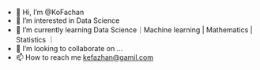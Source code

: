 - 👋 Hi, I’m @KoFachan
- 👀 I’m interested in Data Science
- 🌱 I’m currently learning Data Science｜Machine learning | Mathematics | Statistics ｜
- 💞️ I’m looking to collaborate on ...
- 📫 How to reach me kefazhan@gamil.com

<!---
KoFachan/KoFachan is a ✨ special ✨ repository because its `README.md` (this file) appears on your GitHub profile.
You can click the Preview link to take a look at your changes.
--->
